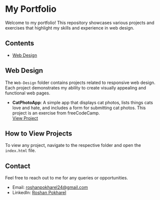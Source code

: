 # My Portfolio

Welcome to my portfolio! This repository showcases various projects and exercises that highlight my skills and experience in web design.

## Contents

- [Web Design](#web-design)

## Web Design

The `Web-Design` folder contains projects related to responsive web design. Each project demonstrates my ability to create visually appealing and functional web pages.

- **CatPhotoApp**: A simple app that displays cat photos, lists things cats love and hate, and includes a form for submitting cat photos. This project is an exercise from freeCodeCamp.  
  [View Project](Web-Design/Cat-Photo-App/index.html)  

## How to View Projects

To view any project, navigate to the respective folder and open the `index.html` file.

## Contact

Feel free to reach out to me for any queries or opportunities.

- Email: [roshanpokharel24@gmail.com](mailto:roshanpokharel24@gmail.com)
- LinkedIn: [Roshan Pokharel](https://www.linkedin.com/in/roshan-pokharel-674316308/)
